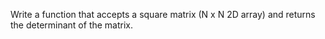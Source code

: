 Write a function that accepts a square matrix (N x N 2D array) and returns the determinant of the matrix.
